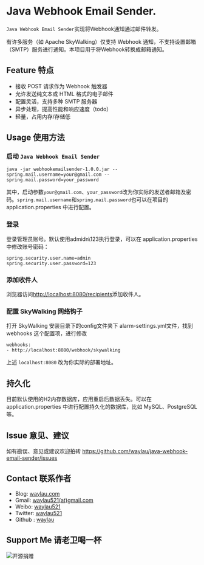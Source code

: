 # Java Webhook Email Sender. 

`Java Webhook Email Sender`实现将Webhook通知通过邮件转发。

有许多服务（如 Apache SkyWalking）仅支持 Webhook 通知，不支持设置邮箱（SMTP）服务进行通知。本项目用于将Webhook转换成邮箱通知。

## Feature 特点

* 接收 POST 请求作为 Webhook 触发器
* 允许发送纯文本或 HTML 格式的电子邮件
* 配置灵活，支持多种 SMTP 服务器
* 异步处理，提高性能和响应速度（todo）
* 轻量，占用内存/存储低

## Usage 使用方法


### 启动 `Java Webhook Email Sender`

```
java -jar webhookemailsender-1.0.0.jar --spring.mail.username=your@gmail.com --spring.mail.password=your_password
```

其中，启动参数`your@gmail.com`、`your_password`改为你实际的发送者邮箱及密码。`spring.mail.username`和`spring.mail.password`也可以在项目的 application.properties 中进行配置。


### 登录


登录管理员账号。默认使用admidn\123执行登录，可以在 application.properties 中修改账号密码：

```
spring.security.user.name=admin
spring.security.user.password=123
```

### 添加收件人


浏览器访问<http://localhost:8080/recipients>添加收件人。

### 配置 SkyWalking 网络钩子

打开 SkyWalking 安装目录下的conﬁg文件夹下 alarm-settings.yml文件，找到 webhooks 这个配置项，进行修改

```
webhooks:
- http://localhost:8080/webhook/skywalking
```

上述 `localhost:8080` 改为你实际的部署地址。


## 持久化

目前默认使用的H2内存数据库，应用重启后数据丢失。可以在 application.properties 中进行配置持久化的数据库，比如 MySQL、PostgreSQL 等。



## Issue 意见、建议

如有勘误、意见或建议欢迎拍砖 <https://github.com/waylau/java-webhook-email-sender/issues>

## Contact 联系作者

* Blog: [waylau.com](http://waylau.com)
* Gmail: [waylau521(at)gmail.com](mailto:waylau521@gmail.com)
* Weibo: [waylau521](http://weibo.com/waylau521)
* Twitter: [waylau521](https://twitter.com/waylau521)
* Github : [waylau](https://github.com/waylau)


## Support Me 请老卫喝一杯

![开源捐赠](https://waylau.com/images/showmethemoney-sm.jpg)

